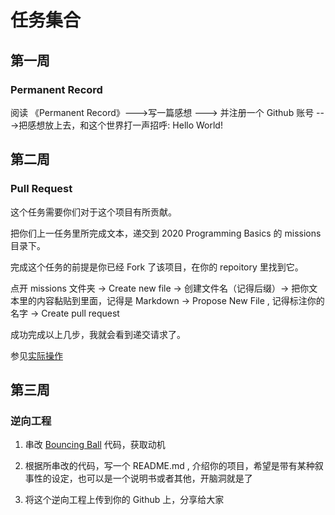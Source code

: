 <!--not to html-->
# 任务集合

## 第一周

### Permanent Record

阅读 《Permanent Record》--->写一篇感想 ---> 并注册一个 Github 账号 --->把感想放上去，和这个世界打一声招呼: Hello World!

## 第二周

### Pull Request

这个任务需要你们对于这个项目有所贡献。

把你们上一任务里所完成文本，递交到 2020 Programming Basics 的 missions 目录下。

完成这个任务的前提是你已经 Fork 了该项目，在你的 repoitory 里找到它。

点开 missions 文件夹 -> Create new file -> 创建文件名（记得后缀）-> 把你文本里的内容黏贴到里面，记得是 Markdown -> Propose New File , 记得标注你的名字 -> Create pull request

成功完成以上几步，我就会看到递交请求了。

参见[实际操作](https://github.com/akb4q/2020-Programming-Basics-/blob/master/missions/Github%20%E6%96%B0%E4%BB%BB%E5%8A%A1%20pull%20request.pdf)

## 第三周

### 逆向工程

1. 串改 [Bouncing Ball](https://github.com/akb4q/2020-Programming-Basics-/tree/master/Processing%20/NOC_1_1_bouncingball_novectors) 代码，获取动机

2. 根据所串改的代码，写一个 README.md , 介绍你的项目，希望是带有某种叙事性的设定，也可以是一个说明书或者其他，开脑洞就是了

3. 将这个逆向工程上传到你的 Github 上，分享给大家
